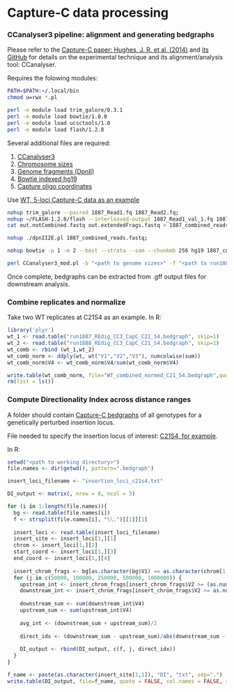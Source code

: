 # Capture-C data processing
### CCanalyser3 pipeline: alignment and generating bedgraphs

Please refer to the [Capture-C paper: Hughes, J. R. et al. (2014)](https://www.nature.com/articles/ng.2871) and [its GitHub](https://github.com/Hughes-Genome-Group/captureC/releases) for details on the experimental technique and its alignment/analysis tool: CCanalyser.

Requires the folowing modules:
``` sh
PATH=$PATH:~/.local/bin
chmod u=rwx *.pl

perl -e module load trim_galore/0.3.1
perl -e module load bowtie/1.0.0
perl -e module load ucsctools/1.0
perl -e module load flash/1.2.8
```

Several additional files are required:
1. [CCanalyser3](https://upenn.box.com/s/yr7si2ulujrzos60t4v3msbw8wmt5snx)
2. [Chromosome sizes](https://upenn.box.com/s/2dbdvnzxwyx3m69o3lj1b281a5iiyajz)
3. [Genome fragments (DpnII)](https://upenn.box.com/s/ymdywbt0fygjcpcc33p51twrm3mmpcun)
4. [Bowtie indexed hg19](https://upenn.box.com/s/pdgvs4i6n1pnki7jnmpe41d5j1v4d2qk)
5. [Capture oligo coordinates](https://upenn.box.com/s/tmu1x9yzem9160et7bl1bqnhrx10yi54)

Use [WT, 5-loci Capture-C data as an example](https://www.ncbi.nlm.nih.gov/geo/query/acc.cgi?acc=GSM4077757)
``` sh
nohup trim_galore --paired 1887_Read1.fq 1887_Read2.fq; 
nohup ~/FLASH-1.2.8/flash --interleaved-output 1887_Read1_val_1.fq 1887_Read2_val_2.fq; 
cat out.notCombined.fastq out.extendedFrags.fastq > 1887_combined_reads.fastq; 

nohup ./dpnII2E.pl 1887_combined_reads.fastq; 

nohup bowtie -p 1 -m 2 --best --strata --sam --chunkmb 256 hg19 1887_combined_reads_REdig.fastq run1887_REdig.sam; 

perl CCanalyser3_mod.pl -b "<path to genome sizes>" -f "<path to run1887_REdig.sam>" -r "<path to DpnII genome fragments>" -genome hg19 -o "<path to oligo coordinates>" -s run_1887;
```
Once complete, bedgraphs can be extracted from .gff output files for downstream analysis. 


### Combine replicates and normalize

Take two WT replicates at C21S4 as an example. In R:
``` r
library('plyr')
wt_1 <- read.table("run1887_REdig_CC3_CapC_C21_S4.bedgraph", skip=1)
wt_2 <- read.table("run1888_REdig_CC3_CapC_C21_S4.bedgraph", skip=1)
wt_comb <- rbind (wt_1,wt_2)
wt_comb_norm <- ddply(wt, wt("V1","V2","V3"), numcolwise(sum))
wt_comb_norm$V4 <- wt_comb_norm$V4/sum(wt_comb_norm$V4)

write.table(wt_comb_norm, file="WT_combined_normed_C21_S4.bedgraph",quote = FALSE, col.names = FALSE, row.names = FALSE, sep = "\t")
rm(list = ls())
``` 


### Compute Directionality Index across distance ranges

A folder should contain [Capture-C bedgraphs](https://www.ncbi.nlm.nih.gov/geo/query/acc.cgi?acc=GSE137373) of all genotypes for a genetically perturbed insertion locus. 

File needed to specify the insertion locus of interest: [C21S4, for example](https://upenn.box.com/s/a1hn241t1ncgqrco41g6zat36lzppt4c).

In R:
``` r
setwd("<path to working directory>")
file.names <- dir(getwd(), pattern=".bedgraph")

insert_loci_filename <- "insertion_loci_c21s4.txt"

DI_output <- matrix(, nrow = 0, ncol = 3)

for (i in 1:length(file.names)){
  bg <- read.table(file.names[i])
  f <- strsplit(file.names[i], "\\.")[[1]][1]
  
  insert_loci <- read.table(insert_loci_filename)
  insert_site <- insert_loci[1,][1]
  chrom <- insert_loci[1,][2]
  start_coord <- insert_loci[1,][3]
  end_coord <- insert_loci[1,][4]
  
  insert_chrom_frags <- bg[as.character(bg$V1) == as.character(chrom[1,1]),]
  for (j in c(50000, 100000, 250000, 500000, 1000000)) {
    upstream_int <- insert_chrom_frags[insert_chrom_frags$V2 >= (as.numeric(start_coord) - j) & insert_chrom_frags$V3 <= as.numeric(start_coord), ]
    downstream_int <- insert_chrom_frags[insert_chrom_frags$V2 >= as.numeric(end_coord) & insert_chrom_frags$V3 <= (as.numeric(end_coord) + j), ]
    
    downstream_sum <- sum(downstream_int$V4)
    upstream_sum <- sum(upstream_int$V4)
    
    avg_int <- (downstream_sum + upstream_sum)/2
    
    direct_idx <- (downstream_sum - upstream_sum)/abs(downstream_sum - upstream_sum) * ((upstream_sum - avg_int)^2/avg_int + (downstream_sum - avg_int)^2/avg_int)
    
    DI_output <- rbind(DI_output, c(f, j, direct_idx))
  }
}

f_name <- paste(as.character(insert_site[1,1]), "DI", "txt", sep=".")
write.table(DI_output, file=f_name, quote = FALSE, col.names = FALSE, row.names = FALSE, sep = "\t")
``` 
